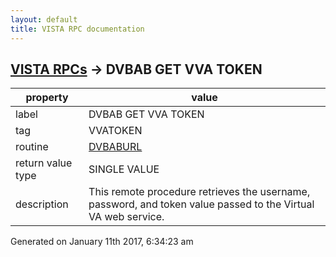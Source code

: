 ```yaml
---
layout: default
title: VISTA RPC documentation
---
```




## [VISTA RPCs](TableOfContent.md) &#8594; DVBAB GET VVA TOKEN 

 property | value 
--- | --- 
 label | DVBAB GET VVA TOKEN
 tag | VVATOKEN
 routine | [DVBABURL](http://code.osehra.org/dox/Routine_DVBABURL_source.html)
 return value type | SINGLE VALUE
 description | This remote procedure retrieves the username, password, and token value passed to the Virtual VA web service.




Generated on January 11th 2017, 6:34:23 am